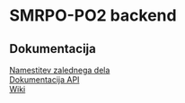# SMRPO-PO2 backend

## Dokumentacija
[Namestitev zalednega dela](doc/install.md)\
[Dokumentacija API](doc/API.md)\
[Wiki](https://github.com/FRI-SMRPO-2/smrpo_backend/wiki/ "Wiki")
